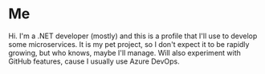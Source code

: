 # Me

Hi. I'm a .NET developer (mostly) and this is a profile that I'll use to develop some microservices. It is my pet project, so I don't expect it to be rapidly growing, but who knows, maybe I'll manage.
Will also experiment with GitHub features, cause I usually use Azure DevOps.
